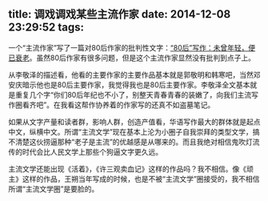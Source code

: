 title: 调戏调戏某些主流作家
date: 2014-12-08 23:29:52
tags:
---
一个“主流作家”写了一篇对80后作家的批判性文字：[“80后”写作：未曾年轻，便已衰老](http://cul.history.sina.com.cn/zl/wenyi/2014-12-02/1438896.shtml)。虽然80后作家有很多问题，但是这个主流作家显然没有批判到点子上。

从李敬泽的描述看，他看的主要作家的主要作品基本就是郭敬明和韩寒吧，当然邓安庆暗示他也是80后主要作家，我觉得我也是80后主要作家。李敬泽全文基本就是重复几个字“你们80后年纪也不小了，别整天青春青春的装嫩了，向我们主流写作圈看齐吧”。在我看这帮作协养着的作家写的还真不如盗墓笔记。

如果从文字产量和读者群，影响人群，创造产值看，华语写作最大的群体就是起点中文，纵横中文。所谓“主流文学”现在基本上沦为小圈子自我崇拜的类型文学，搞不清楚这伙捞逼那种“老子是主流”的优越感是从哪来的。而且我绝对相信鬼吹灯流传的时代会比人民文学上那些个狗逼文字更久远。

主流文学还能出现《活着》，《许三观卖血记》这样的作品吗？我不相信。像《顽主》这样的作品，王朔当年写成的时候，也是不被“主流文学”圈接受的，我不相信所谓“主流文学圈”是要脸的。

